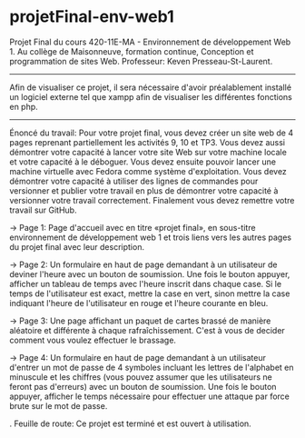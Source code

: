 # projetFinal-env-web1
Projet Final du cours 420-11E-MA - Environnement de développement Web 1.
Au collège de Maisonneuve, formation continue, Conception et programmation de sites Web.
Professeur: Keven Presseau-St-Laurent.


-----------------------------------------------
Afin de visualiser ce projet, il sera nécessaire d'avoir préalablement installé un logiciel externe tel que xampp afin de visualiser les différentes
fonctions en php.

-----------------------------------------------
Énoncé du travail:
Pour votre projet final, vous devez créer un site web de 4 pages reprenant partiellement les activités 9, 10 et TP3.
Vous devez aussi démontrer votre capacité à lancer votre site Web sur votre machine locale et votre capacité à le déboguer.
Vous devez ensuite pouvoir lancer une machine virtuelle avec Fedora comme système d'exploitation.
Vous devez démontrer votre capacité à utiliser des lignes de commandes pour versionner et publier votre travail en plus de démontrer
votre capacité à versionner votre travail correctement.
Finalement vous devez remettre votre travail sur GitHub.

-> Page 1: Page d'accueil avec en titre «projet final», en sous-titre environnement de développement web 1 et trois liens vers les autres pages du projet final avec leur description.

-> Page 2: Un formulaire en haut de page demandant à un utilisateur de deviner l'heure avec un bouton de soumission. Une fois le bouton appuyer, afficher un tableau de temps avec l'heure inscrit dans chaque case. Si le temps de l'utilisateur est exact, mettre la case en vert, sinon mettre la case indiquant l'heure de l'utilisateur en rouge et l'heure courante en bleu.

-> Page 3: Une page affichant un paquet de cartes brassé de manière aléatoire et différente à chaque rafraîchissement. C'est à vous de decider comment vous voulez effectuer le brassage.

-> Page 4: Un formulaire en haut de page demandant à un utilisateur d'entrer un mot de passe de 4 symboles incluant les lettres de l'alphabet en minuscule et les chiffres (vous pouvez assumer que les utilisateurs ne feront pas d'erreurs) avec un bouton de soumission. Une fois le bouton appuyer, afficher le temps nécessaire pour effectuer une attaque par force brute sur le mot de passe.

.
Feuille de route:
Ce projet est terminé et est ouvert à utilisation.
